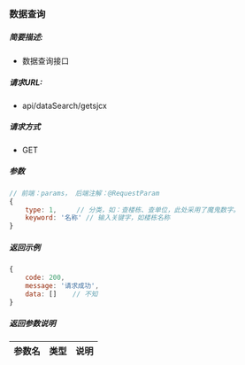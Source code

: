 ### 数据查询

##### 简要描述:

- 数据查询接口

##### 请求URL:

- api/dataSearch/getsjcx

##### 请求方式

- GET

##### 参数

``` javascript
// 前端：params， 后端注解：@RequestParam
{
    type: 1,     // 分类，如：查楼栋、查单位，此处采用了魔鬼数字。
    keyword: '名称' // 输入关键字，如楼栋名称
}
```

##### 返回示例

``` javascript
{
    code: 200,
    message: '请求成功',
    data: []    // 不知
}
```

##### 返回参数说明

|  参数名   |  类型  | 说明  |
|  ----  | ----  | ----  |
